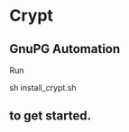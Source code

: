 # Crypt
GnuPG Automation
---------------------------
Run

sh install_crypt.sh

to get started.
---------------------------